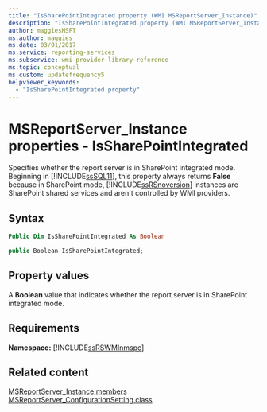 ```yaml
---
title: "IsSharePointIntegrated property (WMI MSReportServer_Instance)"
description: "IsSharePointIntegrated property (WMI MSReportServer_Instance)"
author: maggiesMSFT
ms.author: maggies
ms.date: 03/01/2017
ms.service: reporting-services
ms.subservice: wmi-provider-library-reference
ms.topic: conceptual
ms.custom: updatefrequency5
helpviewer_keywords:
  - "IsSharePointIntegrated property"
---
```

# MSReportServer_Instance properties - IsSharePointIntegrated
  Specifies whether the report server is in SharePoint integrated mode. Beginning in [!INCLUDE[ssSQL11](../../includes/sssql11-md.md)], this property always returns **False** because in SharePoint mode, [!INCLUDE[ssRSnoversion](../../includes/ssrsnoversion-md.md)] instances are SharePoint shared services and aren't controlled by WMI providers.  
  
## Syntax  
  
```vb  
Public Dim IsSharePointIntegrated As Boolean  
```  
  
```csharp  
public Boolean IsSharePointIntegrated;  
```  
  
## Property values  
 A **Boolean** value that indicates whether the report server is in SharePoint integrated mode.  
  
## Requirements  
 **Namespace:** [!INCLUDE[ssRSWMInmspc](../../includes/ssrswminmspc-md.md)]  
  
## Related content
 [MSReportServer_Instance members](../../reporting-services/wmi-provider-library-reference/msreportserver-instance-members.md)   
 [MSReportServer_ConfigurationSetting class](../../reporting-services/wmi-provider-library-reference/msreportserver-configurationsetting-class.md)  
  
  
